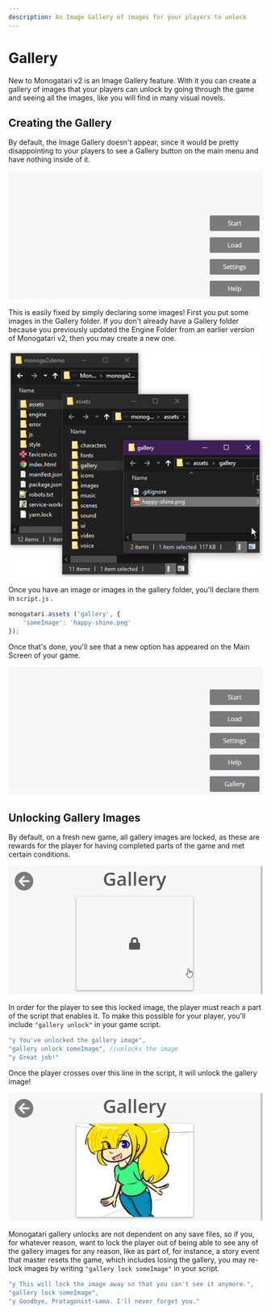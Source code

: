 ```yaml
---
description: An Image Gallery of images for your players to unlock
---
```


# Gallery

New to Monogatari v2 is an Image Gallery feature. With it you can create a gallery of images that your players can unlock by going through the game and seeing all the images, like you will find in many visual novels.

## Creating the Gallery

By default, the Image Gallery doesn't appear, since it would be pretty disappointing to your players to see a Gallery button on the main menu and have nothing inside of it. 

![Monogatari&apos;s Default Main Menu with no Gallery](../.gitbook/assets/image%20%283%29.png)

This is easily fixed by simply declaring some images! First you put some images in the Gallery folder. If you don't already have a Gallery folder because you previously updated the Engine Folder from an earlier version of Monogatari v2, then you may create a new one.

![The &quot;gallery&quot; folder is located inside of your &quot;assets&quot; folder in your game&apos;s directory.](../.gitbook/assets/image%20%2814%29%20%281%29.png)

Once you have an image or images in the gallery folder, you'll declare them in `script.js` . 

```javascript
monogatari.assets ('gallery', {
	'someImage': 'happy-shine.png'
});
```

Once that's done, you'll see that a new option has appeared on the Main Screen of your game.

![Monogatari&apos;s Default Main Menu with the Gallery option available.](../.gitbook/assets/image%20%288%29.png)

## Unlocking Gallery Images

By default, on a fresh new game, all gallery images are locked, as these are rewards for the player for having completed parts of the game and met certain conditions.

![The default Gallery screen with one image, with that one image being locked.](../.gitbook/assets/image%20%281%29.png)

In order for the player to see this locked image, the player must reach a part of the script that enables it. To make this possible for your player, you'll include `"gallery unlock"` in your game script.

```javascript
"y You've unlocked the gallery image",
"gallery unlock someImage", //unlocks the image
"y Great job!"
```

Once the player crosses over this line in the script, it will unlock the gallery image!

![The default Gallery screen with one image, with that one image being Unlocked.](../.gitbook/assets/image%20%2810%29%20%281%29.png)

Monogatari gallery unlocks are not dependent on any save files, so if you, for whatever reason, want to lock the player out of being able to see any of the gallery images for any reason, like as part of, for instance, a story event that master resets the game, which includes losing the gallery, you may re-lock images by writing `"gallery lock someImage"` in your script.

```javascript
"y This will lock the image away so that you can't see it anymore.",
"gallery lock someImage",
"y Goodbye, Protagonist-sama. I'll never forget you."
```



